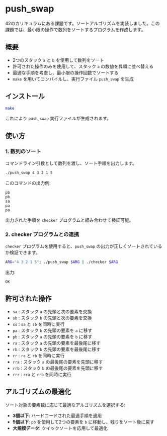 # push_swap

42のカリキュラムにある課題です。ソートアルゴリズムを実装しました。この課題では、最小限の操作で数列をソートするプログラムを作成します。

## 概要

- 2つのスタック `a` と `b` を使用して数列をソート
- 許可された操作のみを使用して、スタック `a` の数値を昇順に並べ替える
- 最適な手順を考慮し、最小限の操作回数でソートする
- `make` を用いてコンパイルし、実行ファイル `push_swap` を生成

## インストール

```sh
make
```

これにより `push_swap` 実行ファイルが生成されます。

## 使い方

### 1. 数列のソート
コマンドライン引数として数列を渡し、ソート手順を出力します。

```sh
./push_swap 4 3 2 1 5
```

このコマンドの出力例:

```
pb
pb
sa
pa
pa
```

出力された手順を `checker` プログラムと組み合わせて検証可能。

### 2. checker プログラムとの連携
`checker` プログラムを使用すると、`push_swap` の出力が正しくソートされているか検証できます。

```sh
ARG="4 3 2 1 5"; ./push_swap $ARG | ./checker $ARG
```

出力:

```
OK
```

## 許可された操作

- `sa` : スタック `a` の先頭と次の要素を交換
- `sb` : スタック `b` の先頭と次の要素を交換
- `ss` : `sa` と `sb` を同時に実行
- `pa` : スタック `b` の先頭の要素を `a` に移す
- `pb` : スタック `a` の先頭の要素を `b` に移す
- `ra` : スタック `a` の先頭の要素を最後尾に移す
- `rb` : スタック `b` の先頭の要素を最後尾に移す
- `rr` : `ra` と `rb` を同時に実行
- `rra` : スタック `a` の最後尾の要素を先頭に移す
- `rrb` : スタック `b` の最後尾の要素を先頭に移す
- `rrr` : `rra` と `rrb` を同時に実行

## アルゴリズムの最適化

ソート対象の要素数に応じて最適なアルゴリズムを選択する:
- **3個以下**: ハードコードされた最適手順を適用
- **5個以下**: `pb` を使用して2つの要素を `b` に移動し、残りをソート後に戻す
- **大規模データ**: クイックソートを応用して最適化
